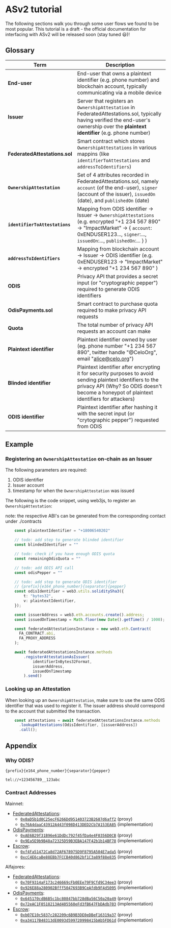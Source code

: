 # ASv2 tutorial

The following sections walk you through some user flows we found to be most popular.
This tutorial is a draft - the official documentation for interfacing with ASv2 will be released soon (stay tuned 😃)!

## Glossary

| Term | Description                                                                                                                                               |
|------|-----------------------------------------------------------------------------------------------------------------------------------------------------------|
| **End-user** | End-user that owns a plaintext identifier (e.g. phone number) and blockchain account, typically communicating via a mobile device  |
| **Issuer** | Server that registers an `OwnershipAttestation` in FederatedAttestations.sol, typically having verified the end-user's ownership over the **plaintext identifier** (e.g. phone number) |
| **FederatedAttestations.sol** | Smart contract which stores `OwnershipAttestations` in various mappins (like `identifierToAttestations` and `addressToIdentifiers`) |
| **`OwnershipAttestation`** | Set of 4 attributes recorded in FederatedAttestations.sol, namely `account` (of the end-user), `signer` (account of the issuer), `issuedOn` (date), and `publishedOn` (date) |
| **`identifierToAttestations`** | Mapping from ODIS identifier -> Issuer -> `OwnershipAttestations` (e.g. encrypted "+1 234 567 890" -> "ImpactMarket" -> { `account`: 0xENDUSER123..., `signer`:..., `issuedOn`:..., `publishedOn`:... } ) |
| **`addressToIdentifiers`** | Mapping from blockchain account -> Issuer -> ODIS identifier (e.g. 0xENDUSER123 -> "ImpactMarket" -> encrypted "+1 234 567 890" ) |
| **ODIS** | Privacy API that provides a secret input (or "cryptographic pepper") required to generate ODIS identifiers
| **OdisPayments.sol** | Smart contract to purchase quota required to make privacy API requests       |
| **Quota** | The total number of privacy API requests an account can make                                                  |
| **Plaintext identifier** | Plaintext identifier owned by user (eg. phone number "+1 234 567 890", twitter handle "@CeloOrg", email "alice@celo.org") |
| **Blinded identifier** | Plaintext identifier after encrypting it for security purposes to avoid sending plaintext identifiers to the privacy API (Why? So ODIS doesn't become a honeypot of plaintext identifiers for attackers) |
| **ODIS identifier** | Plaintext identifier after hashing it with the secret input (or "crytographic pepper") requested from ODIS |

## Example

### Registering an `OwnershipAttestation` on-chain as an Issuer

The following parameters are required:

1. ODIS identifier
2. Issuer account
3. timestamp for when the `OwnershipAttestation` was issued

The following is the code snippet, using web3js, to register an `OwnershipAttestation`:  

note: the respective ABI's can be generated from the corresponding contact under ./contracts

```typescript
    const plaintextIdentifier = "+18006540202"

    // todo: add step to generate blinded identifier
    const blindedIdentifier = ""

    // todo: check if you have enough ODIS quota
    const remainingOdisQuota = ""

    // todo: add ODIS API call
    const odisPepper = ""

    // todo: add step to generate ODIS identifier 
    // {prefix}{e164_phone_number}{separator}{pepper}
    const odisIdentifier = web3.utils.soliditySha3({
        t: "bytes32",
        v: plaintextIdentifier,
    });

    const issuerAddress = web3.eth.accounts.create().address;
    const issuedOnTimestamp = Math.floor(new Date().getTime() / 1000);

    const federatedAttestationsInstance = new web3.eth.Contract(
      FA_CONTRACT.abi,
      FA_PROXY_ADDRESS
    );

    await federatedAttestationsInstance.methods
        .registerAttestationAsIssuer(
            identifierInBytes32Format,
            issuerAddress,
            issuedOnTimestamp
        ).send()
```

### Looking up an Attestation

When looking up an `OwnershipAttestation`, make sure to use the same ODIS identifier that was used to register it.
The issuer address should correspond to the account that submitted the transaction.

```typescript
    const attestations = await federatedAttestationsInstance.methods
      .lookupAttestations(OdisIdentifier, [issuerAddress])
      .call();
```

## Appendix

### Why ODIS?

`{prefix}{e164_phone_number}{separator}{pepper}`

`tel://+123456789__123abc`

### Contract Addresses

Mainnet:

- [FederatedAttestations](https://github.com/celo-org/celo-monorepo/blob/master/packages/protocol/contracts/identity/FederatedAttestations.sol):
  - [`0x0aD5b1d0C25ecF6266Dd951403723B2687d6aff2`](https://explorer.celo.org/address/0x0aD5b1d0C25ecF6266Dd951403723B2687d6aff2/transactions) (proxy)
  - [`0x76A4daaC43912A443f098D413DED2Cb7A153EA85`](https://explorer.celo.org/address/0x76A4daaC43912A443f098D413DED2Cb7A153EA85/transactions) (implementation)
- [OdisPayments](https://github.com/celo-org/celo-monorepo/blob/master/packages/protocol/contracts/identity/OdisPayments.sol):
  - [`0xAE6B29f31B96e61DdDc792f45fDa4e4F0356D0CB`](https://explorer.celo.org/address/0xAE6B29f31B96e61DdDc792f45fDa4e4F0356D0CB/transactions) (proxy)
  - [`0x9Ea5E9b9B48a72325D59B3EBA147F42b1b14BF78`](https://explorer.celo.org/address/0x9Ea5E9b9B48a72325D59B3EBA147F42b1b14BF78/transactions) (implementation)
- [Escrow](https://github.com/celo-org/celo-monorepo/blob/master/packages/protocol/contracts/identity/Escrow.sol):
  - [`0xf4Fa51472Ca8d72AF678975D9F8795A504E7ada5`](https://explorer.celo.org/address/0xf4Fa51472Ca8d72AF678975D9F8795A504E7ada5/transactions) (proxy)
  - [`0xcC4E6caBe88EBb7FCCB40d862bf1C3a89f88e835`](https://explorer.celo.org/address/0xcC4E6caBe88EBb7FCCB40d862bf1C3a89f88e835/transactions) (implementation)

Alfajores:

- [FederatedAttestations](https://github.com/celo-org/celo-monorepo/blob/master/packages/protocol/contracts/identity/FederatedAttestations.sol):
  - [`0x70F9314aF173c246669cFb0EEe79F9Cfd9C34ee3`](https://alfajores-blockscout.celo-testnet.org/address/0x70F9314aF173c246669cFb0EEe79F9Cfd9C34ee3/transactions) (proxy)
  - [`0x926E88a280902Bfff5047693B9CeAfdb9F4d5095`](https://alfajores-blockscout.celo-testnet.org/address/0x926E88a280902Bfff5047693B9CeAfdb9F4d5095/transactions) (implementation)
- [OdisPayments](https://github.com/celo-org/celo-monorepo/blob/master/packages/protocol/contracts/identity/OdisPayments.sol):
  - [`0x645170cdB6B5c1bc80847bb728dBa56C50a20a49`](https://alfajores-blockscout.celo-testnet.org/address/0x645170cdB6B5c1bc80847bb728dBa56C50a20a49/transactions) (proxy)
  - [`0x72eAC1F0518213Ad405560eFd3fB647FbDAdb703`](https://alfajores-blockscout.celo-testnet.org/address/0x72eAC1F0518213Ad405560eFd3fB647FbDAdb703/transactions) (implementation)
- [Escrow](https://github.com/celo-org/celo-monorepo/blob/master/packages/protocol/contracts/identity/Escrow.sol):
  - [`0xb07E10c5837c282209c6B9B3DE0eDBeF16319a37`](https://alfajores-blockscout.celo-testnet.org/address/0xb07E10c5837c282209c6B9B3DE0eDBeF16319a37/transactions) (proxy)
  - [`0xa34117B48313dE0093d599720998415bAb5FD61d`](https://alfajores-blockscout.celo-testnet.org/address/0xa34117B48313dE0093d599720998415bAb5FD61d/transactions) (implementation)
